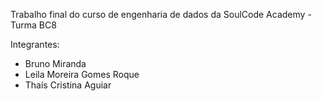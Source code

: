 Trabalho final do curso de engenharia de dados da SoulCode Academy - Turma BC8

Integrantes:

- Bruno Miranda
- Leila Moreira Gomes Roque
- Thaís Cristina Aguiar
